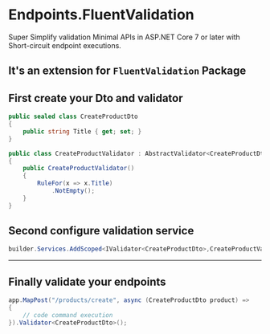 # Endpoints.FluentValidation
Super Simplify validation Minimal APIs in ASP.NET Core 7 or later with Short-circuit endpoint executions.

## It's an extension for `FluentValidation` Package


## First create your Dto and validator
```csharp
public sealed class CreateProductDto
{
    public string Title { get; set; }
}

public class CreateProductValidator : AbstractValidator<CreateProductDto>
{
    public CreateProductValidator()
    {
        RuleFor(x => x.Title)
            .NotEmpty();
    }
}

```

## Second configure validation service 
```csharp
builder.Services.AddScoped<IValidator<CreateProductDto>,CreateProductValidator>();
```
****

## Finally validate your endpoints
```csharp
app.MapPost("/products/create", async (CreateProductDto product) =>
{
    // code command execution
}).Validator<CreateProductDto>();

```
